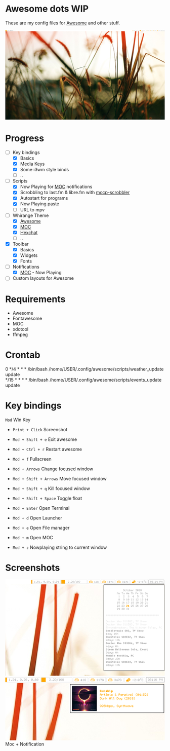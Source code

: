 # Awesome dots WIP
These are my config files for [Awesome](https://awesomewm.org/) and other stuff.

![alt tag](https://raw.githubusercontent.com/Mindii/Whirange-AwesomeWM/master/images/1540401194_screen.png)

# Progress
- [ ] Key bindings
    - [x] Basics
    - [x] Media Keys
    - [x] Some i3wm style binds
    - [ ] ..
- [ ] Scripts
    - [x] Now Playing for [MOC](http://moc.daper.net/) notifications
    - [x] Scrobbling to last.fm & libre.fm with [mocp-scrobbler](https://aur.archlinux.org/packages/mocp-scrobbler/)
    - [x] Autostart for programs
    - [x] Now Playing paste
    - [ ] URL to mpv
- [ ] Whirange Theme
    - [x] [Awesome](https://awesomewm.org/)
    - [x] [MOC](http://moc.daper.net/)
    - [x] [Hexchat](https://hexchat.github.io/)
    - [ ] ..
- [x] Toolbar
  - [x] Basics 
  - [x] Widgets
  - [x] Fonts
- [ ] Notifications
  - [x] [MOC](http://moc.daper.net/) - Now Playing
- [ ] Custom layouts for Awesome

# Requirements
- Awesome
- Fontawesome
- MOC
- xdotool
- ffmpeg

# Crontab
0 */4 * * * /bin/bash /home/USER/.config/awesome/scripts/weather_update update<br>
*/15 * * * *  /bin/bash /home/USER/.config/awesome/scripts/events_update update

# Key bindings
`Mod` Win Key

- `Print + Click` Screenshot
- `Mod + Shift + e` Exit awesome
- `Mod + Ctrl + r` Restart awesome
- `Mod + f` Fullscreen
- `Mod + Arrows` Change focused window
- `Mod + Shift + Arrows` Move focused window
- `Mod + Shift + q` Kill focused window
- `Mod + Shift + Space` Toggle float

- `Mod + Enter` Open Terminal
- `Mod + d` Open Launcher
- `Mod + e` Open File manager
- `Mod + m` Open MOC
- `Mod + z` Nowplaying string to current window

# Screenshots
![alt tag](https://raw.githubusercontent.com/Mindii/Whirange-AwesomeWM/master/images/1540401277_screen.png)
![alt tag](https://raw.githubusercontent.com/Mindii/Whirange-AwesomeWM/master/images/1540401388_screen.png)
Moc + Notification
